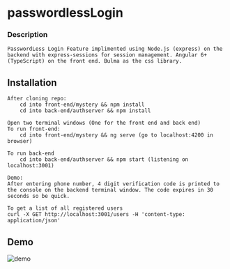 # passwordlessLogin

### Description
    PasswordLess Login Feature implimented using Node.js (express) on the backend with express-sessions for session management. Angular 6+ (TypeScript) on the front end. Bulma as the css library. 

## Installation
    After cloning repo:
        cd into front-end/mystery && npm install
        cd into back-end/authserver && npm install
    
    Open two terminal windows (One for the front end and back end)
    To run front-end:
        cd into front-end/mystery && ng serve (go to localhost:4200 in browser)

    To run back-end
        cd into back-end/authserver && npm start (listening on localhost:3001)

    Demo:
    After entering phone number, 4 digit verification code is printed to the console on the backend terminal window. The code expires in 30 seconds so be quick. 

    To get a list of all registered users
    curl -X GET http://localhost:3001/users -H 'content-type: application/json' 
## Demo

![demo](demo.gif)
